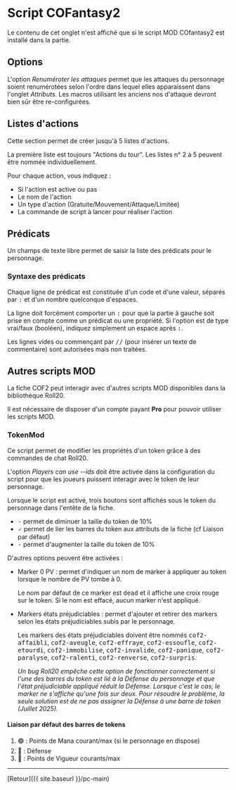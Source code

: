 # Script COFantasy2

Le contenu de cet onglet n'est affiché que si le script MOD COfantasy2 est installé dans la partie.

## Options

L'option _Renuméroter les attaques_ permet que les attaques du personnage soient renumérotées selon l'ordre dans lequel elles apparaissent dans l'onglet _Attributs_. Les macros utilisant les anciens nos d'attaque devront bien sûr être re-configurées.

## Listes d'actions

Cette section permet de créer jusqu'à 5 listes d'actions.

La première liste est toujours "Actions du tour". Les listes n° 2 à 5 peuvent être nommée individuellement.

Pour chaque action, vous indiquez :
- Si l'action est active ou pas
- Le nom de l'action
- Un type d'action (Gratuite/Mouvement/Attaque/Limitée)
- La commande de script à lancer pour réaliser l'action

## Prédicats

Un champs de texte libre permet de saisir la liste des prédicats pour le personnage.

### Syntaxe des prédicats

Chaque ligne de prédicat est constituée d'un code et d'une valeur, séparés par <kbd>:</kbd> et d'un nombre quelconque d'espaces.

La ligne doit forcément comporter un <kbd>:</kbd> pour que la partie à gauche soit prise en compte comme un prédicat ou une propriété. Si l'option est de type vrai/faux (booléen), indiquez simplement un espace après <kbd>:</kbd>.

Les lignes vides ou commençant par <kbd>//</kbd> (pour insérer un texte de commentaire) sont autorisées mais non traitées.

## Autres scripts MOD

La fiche COF2 peut interagir avec d'autres scripts MOD disponibles dans la bibliothèque Roll20.

Il est nécessaire de disposer d'un compte payant <strong>Pro</strong> pour pouvoir utiliser les scripts MOD.

### TokenMod

Ce script permet de modifier les propriétés d'un token grâce à des commandes de chat Roll20.

L'option <em>Players can use --ids</em> doit être activée dans la configuration du script pour que les joueurs puissent interagir avec le token de leur personnage.

Lorsque le script est activé, trois boutons sont affichés sous le token du personnage dans l'entête de la fiche.
- <kbd>-</kbd> permet de diminuer la taille du token de 10%
- <kbd>🗸</kbd> permet de lier les barres du token aux attributs de la fiche (cf Liaison par défaut)
- <kbd>-</kbd> permet d'augmenter la taille du token de 10%

D'autres options peuvent être activées :
- Marker 0 PV : permet d'indiquer un nom de marker à appliquer au token lorsque le nombre de PV tombe à 0.
  
  Le nom par défaut de ce marker est <kbd>dead</kbd> et il affiche une croix rouge sur le token. Si le nom est effacé, aucun marker n'est appliqué.

- Markers états préjudiciables : permet d'ajouter et retirer des markers selon les états préjudiciables subis par le personnage.

  Les markers des états préjudiciables doivent être nommés <kbd>cof2-affaibli</kbd>, <kbd>cof2-aveugle</kbd>, <kbd>cof2-effraye</kbd>, <kbd>cof2-essoufle</kbd>, <kbd>cof2-etourdi</kbd>, <kbd>cof2-immobilise</kbd>, <kbd>cof2-invalide</kbd>, <kbd>cof2-panique</kbd>, <kbd>cof2-paralyse</kbd>, <kbd>cof2-ralenti</kbd>, <kbd>cof2-renverse</kbd>, <kbd>cof2-surpris</kbd>.

  <em>Un bug Roll20 empêche cette option de fonctionner correctement si l'une des barres du token est lié à la Défense du personnage et que l'état préjudiciable appliqué réduit la Défense. Lorsque c'est le cas, le marker ne s'affiche qu'une fois sur deux. Pour résoudre le problème, la seule solution est de ne pas assigner la Défense à une barre de token (Juillet 2025).</em>

#### Liaison par défaut des barres de tokens

1. 🟢 : Points de Mana courant/max (si le personnage en dispose)
2. 🔵 : Défense
3. 🔴 : Points de Vigueur courants/max

---

[Retour]({{ site.baseurl }}/pc-main)